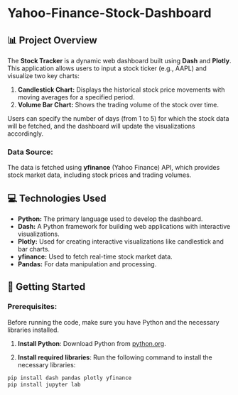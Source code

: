 # Yahoo-Finance-Stock-Dashboard

## 📊 Project Overview

The **Stock Tracker** is a dynamic web dashboard built using **Dash** and **Plotly**. This application allows users to input a stock ticker (e.g., AAPL) and visualize two key charts:

1. **Candlestick Chart:** Displays the historical stock price movements with moving averages for a specified period.
2. **Volume Bar Chart:** Shows the trading volume of the stock over time.

Users can specify the number of days (from 1 to 5) for which the stock data will be fetched, and the dashboard will update the visualizations accordingly.

### Data Source:
The data is fetched using **yfinance** (Yahoo Finance) API, which provides stock market data, including stock prices and trading volumes.

## 💻 Technologies Used

- **Python:** The primary language used to develop the dashboard.
- **Dash:** A Python framework for building web applications with interactive visualizations.
- **Plotly:** Used for creating interactive visualizations like candlestick and bar charts.
- **yfinance:** Used to fetch real-time stock market data.
- **Pandas:** For data manipulation and processing.

## 📂 Getting Started

### Prerequisites:
Before running the code, make sure you have Python and the necessary libraries installed.

1. **Install Python**: Download Python from [python.org](https://www.python.org/downloads/).

2. **Install required libraries**: Run the following command to install the necessary libraries:

```bash
pip install dash pandas plotly yfinance
pip install jupyter lab

